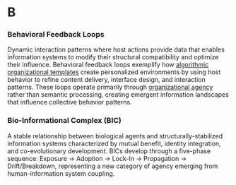 # B

### Behavioral Feedback Loops
Dynamic interaction patterns where host actions provide data that enables information systems to modify their structural compatibility and optimize their influence. Behavioral feedback loops exemplify how [algorithmic organizational templates](A.md#algorithmic-organizational-templates) create personalized environments by using host behavior to refine content delivery, interface design, and interaction patterns. These loops operate primarily through [organizational agency](O.md#organizational-agency) rather than semantic processing, creating emergent information landscapes that influence collective behavior patterns.

### Bio-Informational Complex (BIC)
A stable relationship between biological agents and structurally-stabilized information systems characterized by mutual benefit, identity integration, and co-evolutionary development. BICs develop through a five-phase sequence: Exposure → Adoption → Lock-In → Propagation → Drift/Breakdown, representing a new category of agency emerging from human-information system coupling.
